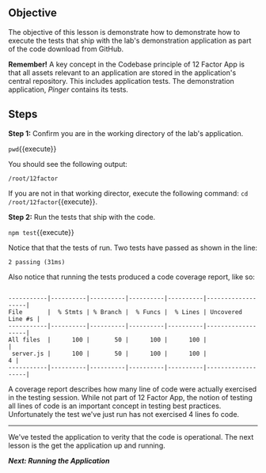 ## Objective
The objective of this lesson is demonstrate how to demonstrate how to execute the tests that ship with the lab's demonstration application as part of the code download from GitHub.

**Remember!** A key concept in the Codebase principle of 12 Factor App is that all assets relevant to an application are stored in the application's central repository. This includes application tests. The demonstration application, *Pinger* contains its tests.

## Steps

**Step 1:** Confirm you are in the working directory of the lab's application.

`pwd`{{execute}}

You should see the following output:

`/root/12factor`

If you are not in that working director, execute the following command: `cd /root/12factor`{{execute}}.

**Step 2:** Run the tests that ship with the code.

`npm test`{{execute}}

Notice that that the tests of run. Two tests have passed as shown in the line:

`2 passing (31ms)`

Also notice that running the tests produced a code coverage report, like so:

```

-----------|----------|----------|----------|----------|-------------------|
File       |  % Stmts | % Branch |  % Funcs |  % Lines | Uncovered Line #s |
-----------|----------|----------|----------|----------|-------------------|
All files  |      100 |       50 |      100 |      100 |                   |
 server.js |      100 |       50 |      100 |      100 |                 4 |
-----------|----------|----------|----------|----------|-------------------|

```

A coverage report describes how many line of code were actually exercised in the testing session. While not part of 12 Factor App, the notion of testing all lines of code is an important concept in testing best practices. Unfortunately the test we've just run has not exercised 4 lines fo code.

---

We've tested the application to verity that the code is operational. The next lesson is the get the application up and running.


***Next: Running the Application***